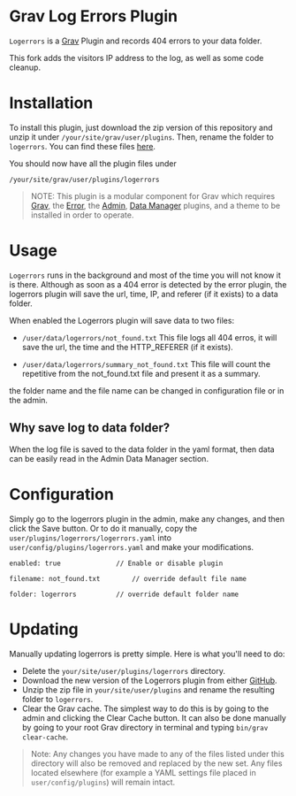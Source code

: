 # Grav Log Errors Plugin

`Logerrors` is a [Grav](http://github.com/getgrav/grav) Plugin and records 404 errors to your data folder.

This fork adds the visitors IP address to the log, as well as some code cleanup.


# Installation

To install this plugin, just download the zip version of this repository and unzip it under `/your/site/grav/user/plugins`. Then, rename the folder to `logerrors`. You can find these files [here](https://github.com/s22-tech/grav-plugin-logerrors).

You should now have all the plugin files under

    /your/site/grav/user/plugins/logerrors

> NOTE: This plugin is a modular component for Grav which requires [Grav](http://github.com/getgrav/grav), the [Error](https://github.com/getgrav/grav-plugin-error), the [Admin](https://github.com/getgrav/grav-plugin-admin), [Data Manager](https://github.com/getgrav/grav-plugin-data-manager) plugins, and a theme to be installed in order to operate.

# Usage

`Logerrors` runs in the background and most of the time you will not know it is there. Although as soon as a 404 error is detected by the error plugin, the logerrors plugin will save the url, time, IP, and referer (if it exists) to a data folder.

When enabled the Logerrors plugin will save data to two files:

- `/user/data/logerrors/not_found.txt`
  This file logs all 404 erros, it will save the url, the time and the HTTP_REFERER (if it exists).

- `/user/data/logerrors/summary_not_found.txt`
  This file will count the repetitive from the not_found.txt file and present it as a summary.

the folder name and the file name can be changed in configuration file or in the admin.

## Why save log to data folder?

When the log file is saved to the data folder in the yaml format, then data can be easily read in the Admin Data Manager section.


# Configuration

Simply go to the logerrors plugin in the admin, make any changes, and then click the Save button.  Or to do it manually, copy the `user/plugins/logerrors/logerrors.yaml` into `user/config/plugins/logerrors.yaml` and make your modifications.

`enabled: true				// Enable or disable plugin`

`filename: not_found.txt		// override default file name`

`folder: logerrors			// override default folder name`


# Updating

Manually updating logerrors is pretty simple. Here is what you'll need to do:

* Delete the `your/site/user/plugins/logerrors` directory.
* Download the new version of the Logerrors plugin from either [GitHub](https://github.com/s22-tech/grav-plugin-logerrors).
* Unzip the zip file in `your/site/user/plugins` and rename the resulting folder to `logerrors`.
* Clear the Grav cache. The simplest way to do this is by going to the admin and clicking the Clear Cache button.  It can also be done manually by going to your root Grav directory in terminal and typing `bin/grav clear-cache`.

> Note: Any changes you have made to any of the files listed under this directory will also be removed and replaced by the new set. Any files located elsewhere (for example a YAML settings file placed in `user/config/plugins`) will remain intact.
